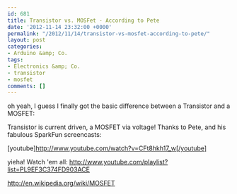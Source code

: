 ```yaml
---
id: 681
title: Transistor vs. MOSFet - According to Pete
date: '2012-11-14 23:32:00 +0000'
permalink: "/2012/11/14/transistor-vs-mosfet-according-to-pete/"
layout: post
categories:
- Arduino &amp; Co.
tags:
- Electronics &amp; Co.
- transistor
- mosfet
comments: []
---
```

oh yeah, I guess I finally got the basic difference between a Transistor and a MOSFET:

Transistor is current driven, a MOSFET via voltage! Thanks to Pete, and his fabulous SparkFun screencasts:

[youtube]http://www.youtube.com/watch?v=CFt8hkh17_w[/youtube]

yieha! Watch 'em all: <http://www.youtube.com/playlist?list=PL9EF3C374FD903ACE>

<http://en.wikipedia.org/wiki/MOSFET>